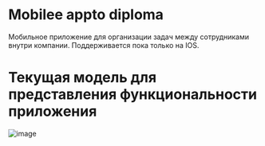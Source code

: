 # Mobilee appto diploma
Мобильное приложение для организации задач между сотрудниками внутри компании.
Поддерживается пока только на IOS.

# Текущая модель для представления функциональности приложения
![image](https://user-images.githubusercontent.com/55318003/120298541-9f3ef480-c2e3-11eb-8a06-48bcde8049e4.png)

